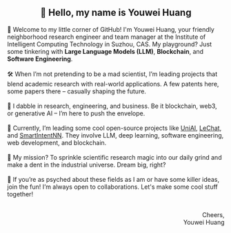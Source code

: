 <h2 align="center" style="border: none">🤗 Hello, my name is Youwei Huang</h2>

🌟 Welcome to my little corner of GitHub! I'm Youwei Huang, your friendly neighborhood research engineer and team manager at the Institute of Intelligent Computing Technology in Suzhou, CAS. My playground? Just some tinkering with <b>Large Language Models (LLM)</b>, <b>Blockchain</b>, and <b>Software Engineering</b>.
<br><br>
🛠️ When I’m not pretending to be a mad scientist, I’m leading projects that blend academic research with real-world applications. A few patents here, some papers there – casually shaping the future.
<br><br>
🔬 I dabble in research, engineering, and business. Be it blockchain, web3, or generative AI – I’m here to push the envelope.
<br><br>
💼 Currently, I’m leading some cool open-source projects like [UniAI](https://github.com/orgs/uniai-lab/repositories), [LeChat](https://lechat.cas-ll.cn), and [SmartIntentNN](https://github.com/web3se-lab/web3-sekit). They involve LLM, deep learning, software engineering, web development, and blockchain.
<br><br>
🚀 My mission? To sprinkle scientific research magic into our daily grind and make a dent in the industrial universe. Dream big, right?
<br><br>
🤝 If you’re as psyched about these fields as I am or have some killer ideas, join the fun! I’m always open to collaborations. Let's make some cool stuff together!
<br><br>

<p align="right">
Cheers,</br>Youwei Huang
</p>
